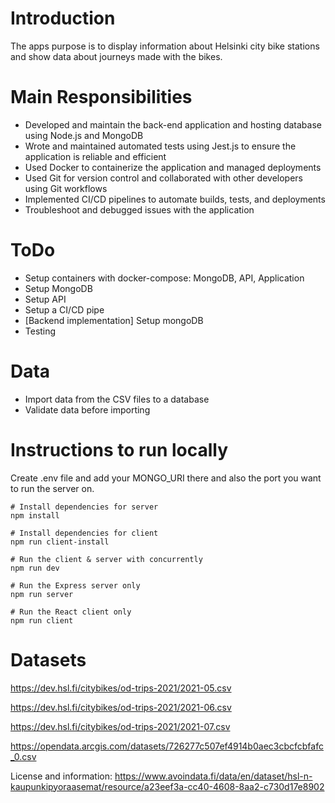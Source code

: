 # Introduction

The apps purpose is to display information about Helsinki city bike stations and show data about journeys made with the bikes.

# Main Responsibilities
- Developed and maintain the back-end application and hosting database using Node.js and MongoDB
- Wrote and maintained automated tests using Jest.js to ensure the application is reliable and efficient
- Used Docker to containerize the application and managed deployments
- Used Git for version control and collaborated with other developers using Git workflows
- Implemented CI/CD pipelines to automate builds, tests, and deployments
- Troubleshoot and debugged issues with the application

# ToDo

- Setup containers with docker-compose: MongoDB, API, Application
- Setup MongoDB
- Setup API
- Setup a CI/CD pipe
- [Backend implementation] Setup mongoDB
- Testing

# Data
- Import data from the CSV files to a database
- Validate data before importing

# Instructions to run locally

Create .env file and add your MONGO_URI there and also the port you want to run the server on.

```
# Install dependencies for server
npm install

# Install dependencies for client
npm run client-install

# Run the client & server with concurrently
npm run dev

# Run the Express server only
npm run server

# Run the React client only
npm run client

```
# Datasets

https://dev.hsl.fi/citybikes/od-trips-2021/2021-05.csv

https://dev.hsl.fi/citybikes/od-trips-2021/2021-06.csv

https://dev.hsl.fi/citybikes/od-trips-2021/2021-07.csv

https://opendata.arcgis.com/datasets/726277c507ef4914b0aec3cbcfcbfafc_0.csv

License and information: https://www.avoindata.fi/data/en/dataset/hsl-n-kaupunkipyoraasemat/resource/a23eef3a-cc40-4608-8aa2-c730d17e8902